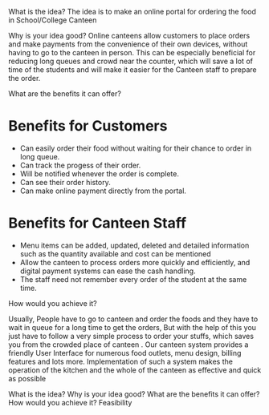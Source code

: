 What is the idea?
The idea is to make an online portal for ordering the food in School/College Canteen

Why is your idea good?
Online canteens allow customers to place orders and make payments from the convenience of their own devices, without having to go to the canteen in person. This can be especially beneficial for reducing long queues and crowd near the counter, which will save a lot of time of the students and will make it easier for the Canteen staff to prepare the order.

What are the benefits it can offer?
# Benefits for Customers
- Can easily order their food without waiting for their chance to order in long queue.
- Can track the progess of their order.
- Will be notified whenever the order is complete.
- Can see their order history.
- Can make online payment directly from the portal.

# Benefits for Canteen Staff
- Menu items can be added, updated, deleted and detailed information such as the quantity available and cost can be mentioned
- Allow the canteen to process orders more quickly and efficiently, and digital payment systems can ease the cash handling.
- The staff need not remember every order of the student at the same time.


How would you achieve it?



Usually, People have to go to canteen and order the foods and they have to wait in queue for a long time to get the orders, But with the help of this you just have to follow a very simple process to order your stuffs, which saves you from the crowded place of canteen . Our canteen system provides a friendly User Interface for numerous food outlets, menu design, billing features and lots more. Implementation of such a system makes the operation of the kitchen and the whole of the canteen as effective and quick as possible

What is the idea?
Why is your idea good?
What are the benefits it can offer?
How would you achieve it?
Feasibility